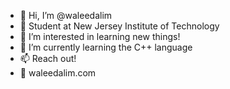 - 👋 Hi, I’m @waleedalim
- 📘 Student at New Jersey Institute of Technology 
- 👀 I’m interested in learning new things!
- 🌱 I’m currently learning the C++ language
- 📫 Reach out!
- 🔗 waleedalim.com

